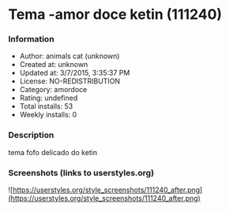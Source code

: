 # Tema -amor doce ketin (111240)

### Information
- Author: animals cat (unknown)
- Created at: unknown
- Updated at: 3/7/2015, 3:35:37 PM
- License: NO-REDISTRIBUTION
- Category: amordoce
- Rating: undefined
- Total installs: 53
- Weekly installs: 0


### Description
tema fofo delicado do ketin


### Screenshots (links to userstyles.org)
![https://userstyles.org/style_screenshots/111240_after.png](https://userstyles.org/style_screenshots/111240_after.png)


